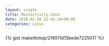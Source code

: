```yaml
---
layout: single                                                                                                              
title: Mainactivity.Java                                                                                                                       
date: 2016-01-28 12:41:18+00:00                                                                                                                        
categories: Linux                                                                                                                
---                                                                                                                              
```


{% gist makeittotop/216511d13bede7225017 %}                                                                                                           

